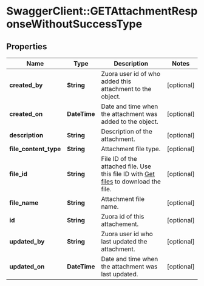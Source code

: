 # SwaggerClient::GETAttachmentResponseWithoutSuccessType

## Properties
Name | Type | Description | Notes
------------ | ------------- | ------------- | -------------
**created_by** | **String** | Zuora user id of who added this attachment to the object.  | [optional] 
**created_on** | **DateTime** | Date and time when the attachment was added to the object.  | [optional] 
**description** | **String** | Description of the attachment.  | [optional] 
**file_content_type** | **String** | Attachment file type.  | [optional] 
**file_id** | **String** | File ID of the attached file. Use this file ID with [Get files](https://www.zuora.com/developer/api-reference/#operation/GET_Files) to download the file.  | [optional] 
**file_name** | **String** | Attachment file name.  | [optional] 
**id** | **String** | Zuora id of this attachement.  | [optional] 
**updated_by** | **String** | Zuora user id who last updated the attachment.  | [optional] 
**updated_on** | **DateTime** | Date and time when the attachment was last updated.  | [optional] 


